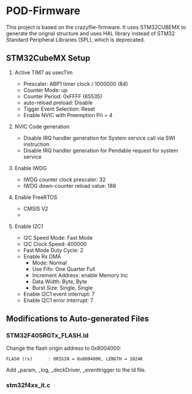 # POD-Firmware

This project is based on the crazyflie-firmware. It uses STM32CUBEMX to generate the orignal structure and uses HAL library instead of STM32 Standard Peripheral Libraries (SPL), which is deprecated.

## STM32CubeMX Setup

1. Active TIM7 as usecTim
    - Prescaler: ABP1 timer clock / 1000000 (84)
    - Counter Mode: up
    - Counter Period: 0xFFFF (65535)
    - auto-reload preload: Disable
    - Tigger Event Selection: Reset
    - Enable NVIC with Preemption Pri = 4

2. NVIC Code generation
    - Disable IRQ handler generation for System service call via SWI instruction
    - Disable IRQ handler generation for Pendable request for system service

3. Enable IWDG
    - IWDG counter clock prescaler: 32
    - IWDG down-counter reload value: 188

3. Enable FreeRTOS
    - CMSIS V2
    - 

4. Enable I2C1
    - I2C Speed Mode: Fast Mode
    - I2C Clock Speed: 400000
    - Fast Mode Duty Cycle: 2
    - Enable Rx DMA
        - Mode: Normal
        - Use Fifo: One Quarter Full
        - Increment Address: enable Memory Inc
        - Data Width: Byte, Byte
        - Burst Size: Single, Single
    - Enable I2C1 event interrupt: 7
    - Enable I2C1 error interrupt: 7
## Modifications to Auto-generated Files

### STM32F405RGTx_FLASH.ld

Change the flash origin address to 0x8004000:

```FLASH (rx)      : ORIGIN = 0x8004000, LENGTH = 1024K```

Add _param, _log, _deckDriver, _eventtrigger to the ld file.
### stm32f4xx_it.c

